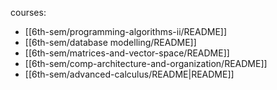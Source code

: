 
courses:
- [[6th-sem/programming-algorithms-ii/README]]
- [[6th-sem/database modelling/README]]
- [[6th-sem/matrices-and-vector-space/README]]
- [[6th-sem/comp-architecture-and-organization/README]]
- [[6th-sem/advanced-calculus/README|README]]